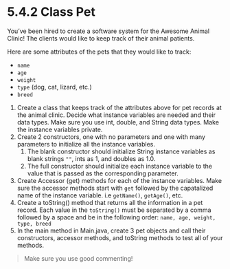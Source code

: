 # 5.4.2 Class Pet
You’ve been hired to create a software system for the Awesome Animal Clinic! The clients would like to keep track of their animal patients. 

Here are some attributes of the pets that they would like to track:
- `name`
- `age`
- `weight`
- `type` (dog, cat, lizard, etc.)
- `breed`

1. Create a class that keeps track of the attributes above for pet records at the animal clinic. Decide what instance variables are needed and their data types. Make sure you use int, double, and String data types. Make the instance variables private.
2. Create 2 constructors, one with no parameters and one with many parameters to initialize all the instance variables.
   1. The blank constructor should initialize String instance variables as blank strings `""`, ints as 1, and doubles as 1.0.
   2. The full constructor should initialize each instance variable to the value that is passed as the corresponding parameter.
3. Create Accessor (get) methods for each of the instance variables. Make sure the accessor methods start with `get` followed by the capatalized name of the instance variable. i.e `getName()`, `getAge()`, etc.
4. Create a toString() method that returns all the information in a pet record. Each value in the `toString()` must be separated by a comma followed by a space and be in the following order: `name, age, weight, type, breed`
5. In the main method in Main.java, create 3 pet objects and call their constructors, accessor methods, and toString methods to test all of your methods.

> Make sure you use good commenting!
